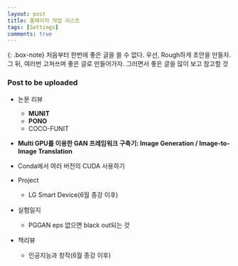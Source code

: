 ```yaml
---
layout: post
title: 홈페이지 작업 리스트
tags: [Settings]
comments: true
---
```


{: .box-note}
처음부터 한번에 좋은 글을 쓸 수 없다. 우선, Rough하게 초안을 만들자. 그 뒤, 여러번 고쳐쓰며 좋은 글로 만들어가자. 그러면서 좋은 글을 많이 보고 참고할 것

### Post to be uploaded
  - 논문 리뷰
    - **MUNIT**
    - **PONO**
    - COCO-FUNIT


  - **Multi GPU를 이용한 GAN 프레임워크 구축기: Image Generation / Image-to-Image Translation**
  - Conda에서 여러 버전의 CUDA 사용하기
  
  - Project
    - LG Smart Device(6월 종강 이후)  
  
  - 실험일지 
      - PGGAN eps 없으면 black out되는 것        

  - 책리뷰
    - 인공지능과 창작(6월 종강 이후)
     
     
